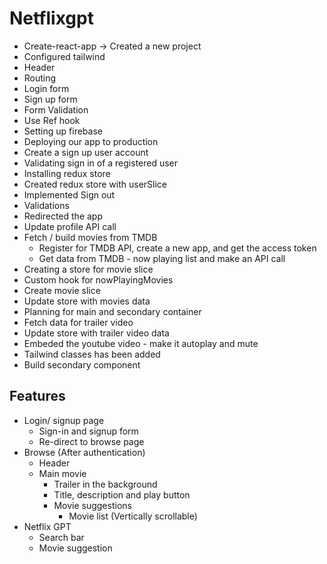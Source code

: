 # Netflixgpt

- Create-react-app -> Created a new project
- Configured tailwind
- Header
- Routing
- Login form
- Sign up form
- Form Validation
- Use Ref hook
- Setting up firebase
- Deploying our app to production
- Create a sign up user account
- Validating sign in of a registered user
- Installing redux store
- Created redux store with userSlice
- Implemented Sign out
- Validations
- Redirected the app
- Update profile API call
- Fetch / build movies from TMDB
    - Register for TMDB API, create a new app, and get the access token
    - Get data from TMDB - now playing list and make an API call
- Creating a store for movie slice
- Custom hook for nowPlayingMovies
- Create movie slice
- Update store with movies data
- Planning for main and secondary container
- Fetch data for trailer video
- Update store with trailer video data
- Embeded the youtube video - make it autoplay and mute
- Tailwind classes has been added
- Build secondary component

## Features

- Login/ signup page
    - Sign-in and signup form
    - Re-direct to browse page
- Browse (After authentication)
    - Header
    - Main movie
        - Trailer in the background
        - Title, description and play button
        - Movie suggestions
            - Movie list (Vertically scrollable)
- Netflix GPT
    - Search bar
    - Movie suggestion
